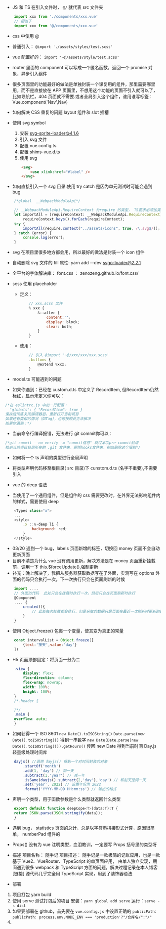 * JS 和 TS 在引入文件时， `@/` 就代表 src 文件夹
```javascript
    import xxx from './components/xxx.vue'
    // 相当于
    import xxx from '@/components/xxx.vue'
```
* css 中使用 @
 * 普通引入： `@import './assets/styles/test.scss'`
 * vue 配置好的： `import '~@/assets/style/test.scss'`

* router 里面的 component 可以写成一个匿名函数，返回一个 promise 对象，异步引入组件

* 很多页面里的功能最好的做法是单独封装一个课复用的组件，那里需要哪里用，而不是直接放在 APP 页面里，不想用这个功能的页面不引入就可以了，比如导航栏，404 页面就不需要.或者全局引入这个组件，谁用谁写标签：Vue.component('Nav',Nav)

* 如何解决 CSS 重复的问题  layout 组件和 slot 插槽

* 使用 svg symbol
    1. 安装 svg-sprite-loader@4.1.6
    2. 引入 svg 文件
    3. 配置 vue.config.ts
    4. 配置 shims-vue.d.ts
    5. 使用 svg 
    ```html
        <svg>
            <use xlink:href="#label" />
        </svg>
    ```
* 如何直接引入一个 svg 目录:使用 try catch 是因为单元测试时可能会遇到 bug
```javascript
    /*global  __WebpackModuleApi*/

    // __WebpackModuleApi.RequireContext 为require 的类型， TS要求必须加类型
    let importAll = (requireContext: __WebpackModuleApi.RequireContext) =>
        requireContext.keys().forEach(requireContext);
    try {
        importAll(require.context("../assets/icons", true, /\.svg$/));
    } catch (error) {
        console.log(error);
    }
```

* svg 在项目里很多地方都会用，所以最好的做法是封装一个 icon 组件

* 自动删除 svg 文件的 fill 属性: yarn add --dev svgo-loader@2.2.1

* 全平台的字体解决库： font.css ： zenozeng.github.io/font.css/

* scss 使用 placeholder
    * 定义： 
        ```javascript
            // xxx.scss 文件
            % xxx {
                &::after {
                    content:'';
                    display: block;
                    clear: both;
                }
            }
        ```
    * 使用：
        ```javascript
            // 引入 @import '~@/xxx/xxx/xxx.scss'
            .buttons {
                @extend %xxx;
            }
        ```

* model.ts 可能遇到的问题
* 如果你遇到：已经在 custom.d.ts 中定义了 RecordItem, 但RecordItem仍然标红，显示未定义你可以：
```javascript
/*在 eslintrc.js 中加一行配置：
  "globals": { "RecordItem": true }
保存后彻底关闭编辑器后，重新打开当前项目
如果还有类似的情况（如Tag），也可按照此方法解决
如果你遇到：*/
```
* 当前命令行编译报错，无法进行 git commit你可以：
```javascript
/*git commit --no-verify -m "commit信息" 跳过本次pre-commit验证
找到当前项目目录所在的 .git 文件夹，删除hooks文件夹，彻底删除这个限制*/
```

* 如何将一个 ts 声明的类型进行全局声明
* 将类型声明代码移至根目录( src 目录)下 cunstom.d.ts (名字不重要),不需要引入

* vue 的 deep 语法
* 当使用了一个通用组件，但是组件的 css 需要更改时，在外界无法影响组件内的样式，需要使用 deep
```javascript
    <Types class="x">
    ...
    <style>
        .x ::v-deep li {
            background: red;
        }
    </style>
```

* 03/20 遇到一个 bug，labels 页面新增的标签，切换回 money 页面不会自动更新页面
* 目前不清楚为什么 vue 没有调用更新，解决方法是在 money 页面重新挂载前，调用一下 this.$forceUpdate(),强制更新
* 补充：晚上解决了，我把从服务器获取数据写在了外面，实测写在 options 外面的代码只会执行一次，下一次执行只会在页面刷新的时候
```javascript
    import ....
    // 外面的代码  此处只会在挂载时执行一次，然后只会在页面刷新时执行
    @Component
    .... {
        created(){
            // 此处每次挂载都会执行，但是获取的数据只是页面在最近一次刷新时更新的数据
        }
    }
```

* 使用 Object.freeze() 包裹一个变量，使其变为真正的常量
```javascript
    const intervalList = Object.freeze([
        {text:'按天',value:'day'}
    ])
```

* H5 页面顶部固定：将页面一分为二
```css
    .view {
        display: flex;
        flex-direction: column;
        flex-wrap: nowrap;
        width: 100%;
        height: 100%;
    }
    /*.header {

    }*/
    .main {
    overflow: auto;
    }
```

* 如何获得一个 ISO 8601
`new Date().toISOString()`
`Date.parse(new Date().toISOString())` 得到一串数字
`new Date(Date.parse(new Date().toISOString())).getHours()` 传回 new Date 得到当前时间
Day.js  轻量级处理时间库
```javascript
    dayjs() //调用 dayjs() 得到一个对时间封装的对象
        .startOf('month')
        .add(1, 'day') // 加一天
        .subtract(1,'year') // 减一年
        .isSame(dayjs().subtract(2,'day'),'day') // 和前天是同一天
        .set('year', 2022) // 设置年份为 2022
        .format('YYYY-MM-DD HH:mm:ss') // 输出的格式
```

* 声明一个类型，用于函数参数是什么类型就返回什么类型
```javascript
    export default function deepCope<T>(data:T):T {
    return JSON.parse(JSON.stringify(data));
    }
```

* 遇到 bug， statistics 页面的总计，总是以字符串拼接形式计算，原因很简单， numberPad 组件的
* Props() 没有为 vue 注明类型，血泪教训，一定要写 Props 括号里的类型呀


* 描述
项目名称： 随手记
项目描述： 随手记是一款极简的记账应用，也是一款基于 Vue2、VueRouter、TypeScript 的单页面应用，
由单人独立实现，期间遇到很多 webpack 和 TypeScript 方面的问题，解决过程记录在本人博客[链接]
源代码几乎完全用 TypeScript 实现，用到了装饰器语法

* 部署
1. 项目打包 yarn build
2. 使用 serve 测试打包后的项目 安装：`yarn global add serve` 运行：`serve -s dist`
3. 如果要部署在 github，首先要在 `vue.config.js` 中设置正确的 `publicPath`:
`publicPath: process.env.NODE_ENV === 'production'?"/仓库名/":"/"`
4. 